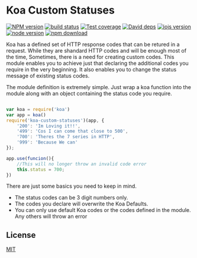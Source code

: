 # Koa Custom Statuses

[![NPM version][npm-image]][npm-url]
[![build status][travis-image]][travis-url]
[![Test coverage][coveralls-image]][coveralls-url]
[![David deps][david-image]][david-url]
[![iojs version][iojs-image]][iojs-url]
[![node version][node-image]][node-url]
[![npm download][download-image]][download-url]

[npm-image]: https://img.shields.io/npm/v/koa-qs.svg?style=flat-square
[npm-url]: https://npmjs.org/package/koa-qs
[travis-image]: https://img.shields.io/travis/koajs/qs.svg?style=flat-square
[travis-url]: https://travis-ci.org/koajs/qs
[coveralls-image]: https://img.shields.io/coveralls/koajs/qs.svg?style=flat-square
[coveralls-url]: https://coveralls.io/r/koajs/qs?branch=master
[david-image]: https://img.shields.io/david/koajs/qs.svg?style=flat-square
[david-url]: https://david-dm.org/koajs/qs
[iojs-image]: https://img.shields.io/badge/io.js-%3E=_1.0-yellow.svg?style=flat-square
[iojs-url]: http://iojs.org/
[node-image]: https://img.shields.io/badge/node.js-%3E=_0.11-green.svg?style=flat-square
[node-url]: http://nodejs.org/download/
[download-image]: https://img.shields.io/npm/dm/koa-qs.svg?style=flat-square
[download-url]: https://npmjs.org/package/koa-qs

Koa has a defined set of HTTP response codes that can be retured in a request.
While they are shandard HTTP codes and will be enough most of the time,
Sometimes, there is a need for creating custom codes.
This module enables you to achieve just that declaring the additional codes you require in the very beginning.
It also enables you to change the status message of existing status codes.

The module definition is extremely simple. Just wrap a koa function into the module along with an object containing the status code you require.

```js

var koa = require('koa')
var app = koa()
require('koa-custom-statuses')(app, {
    '200': 'Im Loving it!!',
    '499': 'Cos I can come that close to 500',
    '700': 'Theres the 7 series in HTTP',
    '999': 'Because We can'
});

app.use(funcion(){
    //This will no longer throw an invalid code error
    this.status = 700;
})

```

There are just some basics you need to keep in mind.

- The status codes can be 3 digit numbers only.
- The codes you declare will overwrite the Koa Defaults.
- You can only use default Koa codes or the codes defined in the module. Any others will throw an error

## License

[MIT](LICENSE)
